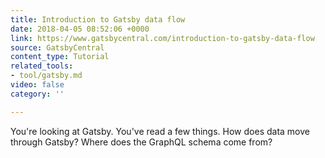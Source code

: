 ```yaml
---
title: Introduction to Gatsby data flow
date: 2018-04-05 08:52:06 +0000
link: https://www.gatsbycentral.com/introduction-to-gatsby-data-flow
source: GatsbyCentral
content_type: Tutorial
related_tools:
- tool/gatsby.md
video: false
category: ''

---
```

You're looking at Gatsby. You've read a few things. How does data move through Gatsby? Where does the GraphQL schema come from?